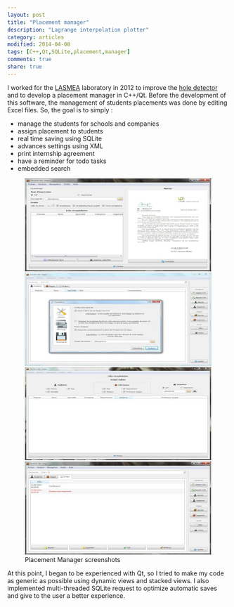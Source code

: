 ```yaml
---
layout: post
title: "Placement manager"
description: "Lagrange interpolation plotter"
category: articles
modified: 2014-04-08
tags: [C++,Qt,SQLite,placement,manager]
comments: true
share: true
---
```


I worked for the [LASMEA](http://w3.anr-proteus.fr/?q=node/124) laboratory in 2012 to improve the [hole detector](/articles/nanotechnology-image-processing/) and to develop a placement manager in C++/Qt. Before the development of this software, the management of students placements was done by editing Excel files. So, the goal is to simply :

- manage the students for schools and companies
- assign placement to students 
- real time saving using SQLite
- advances settings using XML
- print internship agreement
- have a reminder for todo tasks
- embedded search

<figure class="half">
	<a href="/images/placement-manager/report.jpg"><img src="/images/placement-manager/report-small.jpg" /></a>
	<a href="/images/placement-manager/settings.jpg"><img src="/images/placement-manager/settings-small.jpg" /></a>
    <a href="/images/placement-manager/summary.jpg"><img src="/images/placement-manager/summary-small.jpg" /></a>
	<a href="/images/placement-manager/todo-list.jpg"><img src="/images/placement-manager/todo-list-small.jpg" /></a>
    <figcaption>Placement Manager screenshots</figcaption>
</figure>

At this point, I began to be experienced with Qt, so I tried to make my code as generic as possible using dynamic views and stacked views. I also implemented multi-threaded SQLite request to optimize automatic saves and give to the user a better experience.